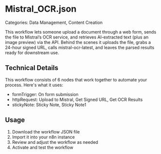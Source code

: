 # Mistral_OCR.json

Categories: Data Management, Content Creation

This workflow lets someone upload a document through a web form, sends the file to Mistral’s OCR service, and retrieves AI-extracted text (plus an image preview) via the API. Behind the scenes it uploads the file, grabs a 24-hour signed URL, calls mistral-ocr-latest, and leaves the parsed results ready for downstream use.

## Technical Details

This workflow consists of 6 nodes that work together to automate your process. Here's what it uses:

- formTrigger: On form submission
- httpRequest: Upload to Mistral, Get Signed URL, Get OCR Results
- stickyNote: Sticky Note, Sticky Note1

## Usage

1. Download the workflow JSON file
2. Import it into your n8n instance
3. Review and adjust the workflow as needed
4. Activate and test the workflow


